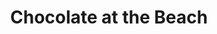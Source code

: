 ---
title: "Chocolate at the Beach"
url: /lincoln-city/chocolate-at-the-beach/
shop: confectionery
---